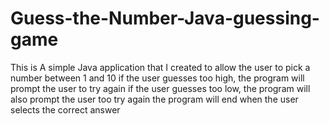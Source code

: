 # Guess-the-Number-Java-guessing-game
This is A simple Java application that I created to allow the user to pick a number between 1 and 10
if the user guesses too high, the program will prompt the user to try again
if the user guesses too low, the program will also prompt the user too try again
the program will end when the user selects the correct answer
